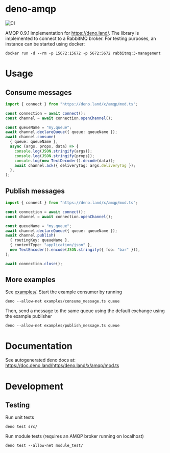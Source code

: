 # deno-amqp
![CI](https://github.com/lenkan/deno-amqp/workflows/CI/badge.svg)

AMQP 0.9.1 implementation for https://deno.land/. The library is implemented to connect to a RabbitMQ broker. For testing purposes, an instance can be started using docker:

```
docker run -d --rm -p 15672:15672 -p 5672:5672 rabbitmq:3-management
```

# Usage

## Consume messages

```ts
import { connect } from "https://deno.land/x/amqp/mod.ts";

const connection = await connect();
const channel = await connection.openChannel();

const queueName = "my.queue";
await channel.declareQueue({ queue: queueName });
await channel.consume(
  { queue: queueName },
  async (args, props, data) => {
    console.log(JSON.stringify(args));
    console.log(JSON.stringify(props));
    console.log(new TextDecoder().decode(data));
    await channel.ack({ deliveryTag: args.deliveryTag });
  },
);
```

## Publish messages

```ts
import { connect } from "https://deno.land/x/amqp/mod.ts";

const connection = await connect();
const channel = await connection.openChannel();

const queueName = "my.queue";
await channel.declareQueue({ queue: queueName });
await channel.publish(
  { routingKey: queueName },
  { contentType: "application/json" },
  new TextEncoder().encode(JSON.stringify({ foo: "bar" })),
);

await connection.close();
```

## More examples

See [examples/](examples/). Start the example consumer by running

```
deno --allow-net examples/consume_message.ts queue
```

Then, send a message to the same queue using the default exchange using the example publisher

```
deno --allow-net examples/publish_message.ts queue
```

# Documentation

See autogenerated deno docs at: https://doc.deno.land/https/deno.land/x/amqp/mod.ts

# Development

## Testing

Run unit tests

```
deno test src/
```

Run module tests (requires an AMQP broker running on localhost)

```
deno test --allow-net module_test/
```
